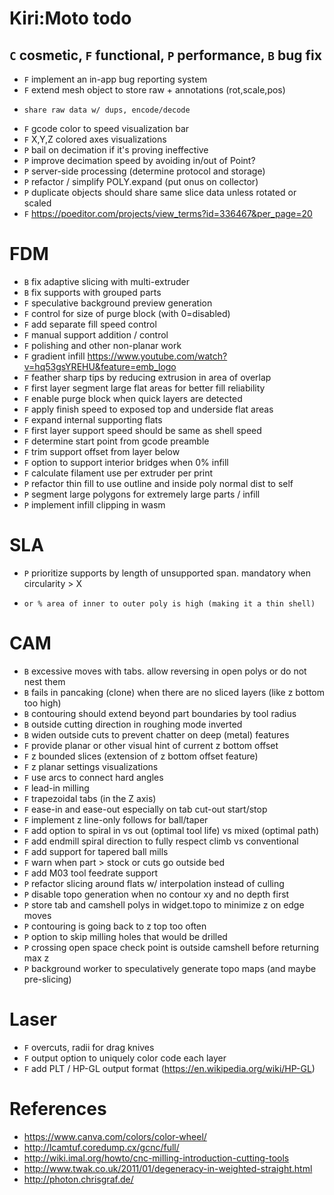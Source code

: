 # Kiri:Moto todo

## `C` cosmetic, `F` functional, `P` performance, `B` bug fix

* `F` implement an in-app bug reporting system
* `F` extend mesh object to store raw + annotations (rot,scale,pos)
*     share raw data w/ dups, encode/decode
* `F` gcode color to speed visualization bar
* `F` X,Y,Z colored axes visualizations
* `P` bail on decimation if it's proving ineffective
* `P` improve decimation speed by avoiding in/out of Point?
* `P` server-side processing (determine protocol and storage)
* `P` refactor / simplify POLY.expand (put onus on collector)
* `P` duplicate objects should share same slice data unless rotated or scaled
* `F` https://poeditor.com/projects/view_terms?id=336467&per_page=20

# FDM

* `B` fix adaptive slicing with multi-extruder
* `B` fix supports with grouped parts
* `F` speculative background preview generation
* `F` control for size of purge block (with 0=disabled)
* `F` add separate fill speed control
* `F` manual support addition / control
* `F` polishing and other non-planar work
* `F` gradient infill https://www.youtube.com/watch?v=hq53gsYREHU&feature=emb_logo
* `F` feather sharp tips by reducing extrusion in area of overlap
* `F` first layer segment large flat areas for better fill reliability
* `F` enable purge block when quick layers are detected
* `F` apply finish speed to exposed top and underside flat areas
* `F` expand internal supporting flats
* `F` first layer support speed should be same as shell speed
* `F` determine start point from gcode preamble
* `F` trim support offset from layer below
* `F` option to support interior bridges when 0% infill
* `F` calculate filament use per extruder per print
* `P` refactor thin fill to use outline and inside poly normal dist to self
* `P` segment large polygons for extremely large parts / infill
* `P` implement infill clipping in wasm

# SLA

* `P` prioritize supports by length of unsupported span. mandatory when circularity > X
*     or % area of inner to outer poly is high (making it a thin shell)

# CAM

* `B` excessive moves with tabs. allow reversing in open polys or do not nest them
* `B` fails in pancaking (clone) when there are no sliced layers (like z bottom too high)
* `B` contouring should extend beyond part boundaries by tool radius
* `B` outside cutting direction in roughing mode inverted
* `B` widen outside cuts to prevent chatter on deep (metal) features
* `F` provide planar or other visual hint of current z bottom offset
* `F` z bounded slices (extension of z bottom offset feature)
* `F` z planar settings visualizations
* `F` use arcs to connect hard angles
* `F` lead-in milling
* `F` trapezoidal tabs (in the Z axis)
* `F` ease-in and ease-out especially on tab cut-out start/stop
* `F` implement z line-only follows for ball/taper
* `F` add option to spiral in vs out (optimal tool life) vs mixed (optimal path)
* `F` add endmill spiral direction to fully respect climb vs conventional
* `F` add support for tapered ball mills
* `F` warn when part > stock or cuts go outside bed
* `F` add M03 tool feedrate support
* `P` refactor slicing around flats w/ interpolation instead of culling
* `P` disable topo generation when no contour xy and no depth first
* `P` store tab and camshell polys in widget.topo to minimize z on edge moves
* `P` contouring is going back to z top too often
* `P` option to skip milling holes that would be drilled
* `P` crossing open space check point is outside camshell before returning max z
* `P` background worker to speculatively generate topo maps (and maybe pre-slicing)

# Laser

* `F` overcuts, radii for drag knives
* `F` output option to uniquely color code each layer
* `F` add PLT / HP-GL output format (https://en.wikipedia.org/wiki/HP-GL)

# References

* https://www.canva.com/colors/color-wheel/
* http://lcamtuf.coredump.cx/gcnc/full/
* http://wiki.imal.org/howto/cnc-milling-introduction-cutting-tools
* http://www.twak.co.uk/2011/01/degeneracy-in-weighted-straight.html
* http://photon.chrisgraf.de/
